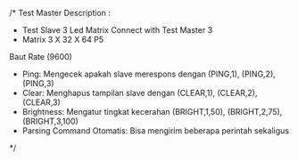 /*
Test Master Description :
- Test Slave 3 Led Matrix Connect with Test Master 3
- Matrix 3 X 32 X 64 P5

Baut Rate (9600)
- Ping: Mengecek apakah slave merespons dengan (PING,1), (PING,2), (PING,3)
- Clear: Menghapus tampilan slave dengan (CLEAR,1), (CLEAR,2), (CLEAR,3)
- Brightness: Mengatur tingkat kecerahan (BRIGHT,1,50), (BRIGHT,2,75), (BRIGHT,3,100)
- Parsing Command Otomatis: Bisa mengirim beberapa perintah sekaligus

*/
